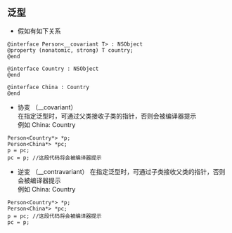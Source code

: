 ## 泛型

* 假如有如下关系

```
@interface Person<__covariant T> : NSObject
@property (nonatomic, strong) T country;
@end

@interface Country : NSObject
@end

@interface China : Country
@end
```

* 协变 （__covariant）<br>
在指定泛型时，可通过父类接收子类的指针，否则会被编译器提示<br>
例如  China: Country
```
Person<Country*> *p;
Person<China*> *pc;
p = pc;
pc = p; //这段代码将会被编译器提示
```

* 逆变 （__contravariant）
在指定泛型时，可通过子类接收父类的指针，否则会被编译器提示<br>
例如  China: Country
```
Person<Country*> *p;
Person<China*> *pc;
p = pc; //这段代码将会被编译器提示
pc = p;
```

